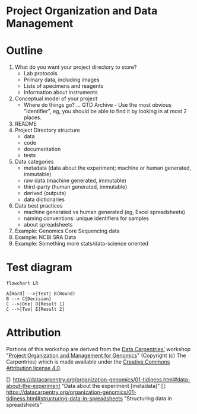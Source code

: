 # Project Organization and Data Management

# Outline

1. What do you want your project directory to store?
    - Lab protocols
    - Primary data, including images 
    - Lists of specimens and reagents 
    - Information about instruments
1. Conceptual model of your project
    - Where do things go? ... GTD Archive - Use the most obvious "identifier",
      eg, you should be able to find it by looking in at most 2 places.
1. README
1. Project Directory structure
    - data
    - code
    - documentation
    - tests
1. Data categories
    - metadata (data about the experiment; machine or human generated, immutable)
    - raw data (machine generated, immutable)
    - third-party (human generated, immutable)
    - derived (outputs)
    - data dictionaries
1. Data best practices
    - machine generated vs human generated (eg, Excel spreadsheets)
    - naming conventions: unique identifiers for samples
    - about spreadsheets
1. Example: Genomics Core Sequencing data
1. Example: NCBI SRA Data
1. Example: Something more stats/data-science oriented

# Test diagram

```mermaid
flowchart LR

A[Hard] -->|Text| B(Round)
B --> C{Decision}
C -->|One| D[Result 1]
C -->|Two| E[Result 2]
```



# Attribution

Portions of this workshop are derived from the [Data Carpentries'][dc_home]
workshop "[Project Organization and Management for Genomics][dc_orgg]"
(Copyright (c) The Carpentries) which is made available under the [Creative
Commons Attribution license 4.0][cc40].



<!-- LINKS -->

[cc40]: https://creativecommons.org/licenses/by/4.0/
[cc40l]: https://creativecommons.org/licenses/by/4.0/legalcode
[dc_home]: https://datacarpentry.org/
[dc_orgg]: https://datacarpentry.org/organization-genomics

[]: https://datacarpentry.org/organization-genomics/01-tidiness.html#data-about-the-experiment "Data about the experiment [metadata]"
[]: https://datacarpentry.org/organization-genomics/01-tidiness.html#structuring-data-in-spreadsheets "Structuring data in spreadsheets"

<!-- END -->
